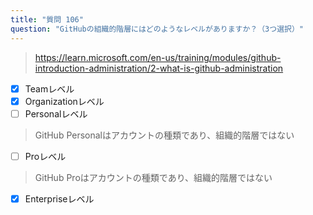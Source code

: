 ```yaml
---
title: "質問 106"
question: "GitHubの組織的階層にはどのようなレベルがありますか？（3つ選択）"
---
```


> https://learn.microsoft.com/en-us/training/modules/github-introduction-administration/2-what-is-github-administration
- [x] Teamレベル
- [x] Organizationレベル
- [ ] Personalレベル
> GitHub Personalはアカウントの種類であり、組織的階層ではない
- [ ] Proレベル
> GitHub Proはアカウントの種類であり、組織的階層ではない
- [x] Enterpriseレベル